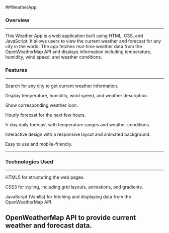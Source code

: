 ##WeatherApp

### Overview
---
This Weather App is a web application built using HTML, CSS, and JavaScript. It allows users to view the current weather and forecast for any city in the world. The app fetches real-time weather data from the OpenWeatherMap API and displays information including temperature, humidity, wind speed, and weather conditions.


### Features
---

Search for any city to get current weather information.

Display temperature, humidity, wind speed, and weather description.

Show corresponding weather icon.

Hourly forecast for the next few hours.

5-day daily forecast with temperature ranges and weather conditions.

Interactive design with a responsive layout and animated background.

Easy to use and mobile-friendly.

---
### Technologies Used
---
HTML5 for structuring the web pages.

CSS3 for styling, including grid layouts, animations, and gradients.

JavaScript (Vanilla) for fetching and displaying data from the OpenWeatherMap API.

OpenWeatherMap API to provide current weather and forecast data.
---
